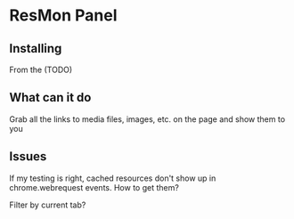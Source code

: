 # ResMon Panel

## Installing
From the (TODO)

## What can it do
Grab all the links to media files, images, etc. on the page and show them to you

## Issues
If my testing is right, cached resources don't show up in chrome.webrequest events. How to get them?

Filter by current tab?
